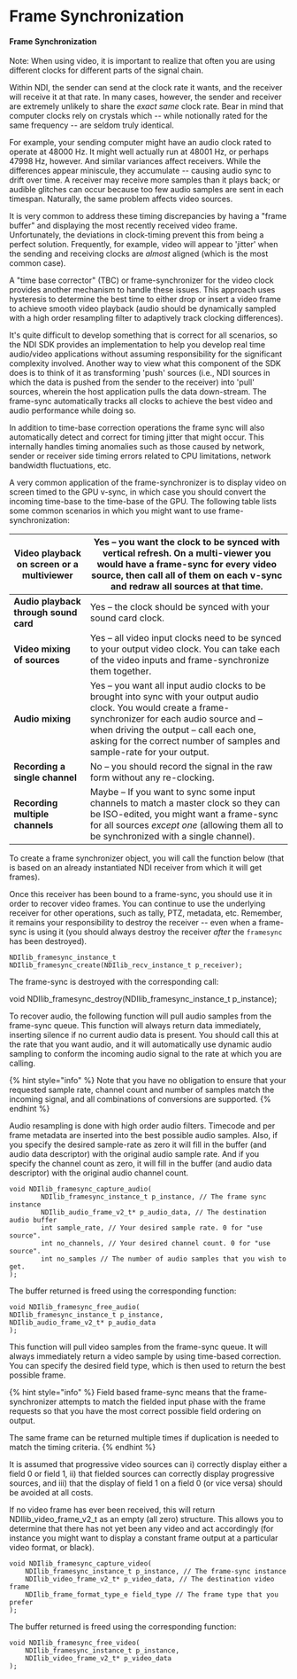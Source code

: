 # Frame Synchronization

#### Frame Synchronization

Note: When using video, it is important to realize that often you are using different clocks for different parts of the signal chain.

Within NDI, the sender can send at the clock rate it wants, and the receiver will receive it at that rate. In many cases, however, the sender and receiver are extremely unlikely to share the _exact same_ clock rate. Bear in mind that computer clocks rely on crystals which -- while notionally rated for the same frequency -- are seldom truly identical.

For example, your sending computer might have an audio clock rated to operate at 48000 Hz. It might well actually run at 48001 Hz, or perhaps 47998 Hz, however. And similar variances affect receivers. While the differences appear miniscule, they accumulate -- causing audio sync to drift over time. A receiver may receive more samples than it plays back; or audible glitches can occur because too few audio samples are sent in each timespan. Naturally, the same problem affects video sources.

It is very common to address these timing discrepancies by having a "frame buffer" and displaying the most recently received video frame. Unfortunately, the deviations in clock-timing prevent this from being a perfect solution. Frequently, for example, video will appear to 'jitter' when the sending and receiving clocks are _almost_ aligned (which is the most common case).

A "time base corrector" (TBC) or frame-synchronizer for the video clock provides another mechanism to handle these issues. This approach uses hysteresis to determine the best time to either drop or insert a video frame to achieve smooth video playback (audio should be dynamically sampled with a high order resampling filter to adaptively track clocking differences).

It's quite difficult to develop something that is correct for all scenarios, so the NDI SDK provides an implementation to help you develop real time audio/video applications without assuming responsibility for the significant complexity involved. Another way to view what this component of the SDK does is to think of it as transforming 'push' sources (i.e., NDI sources in which the data is pushed from the sender to the receiver) into 'pull' sources, wherein the host application pulls the data down-stream. The frame-sync automatically tracks all clocks to achieve the best video and audio performance while doing so.

In addition to time-base correction operations the frame sync will also automatically detect and correct for timing jitter that might occur. This internally handles timing anomalies such as those caused by network, sender or receiver side timing errors related to CPU limitations, network bandwidth fluctuations, etc.

A very common application of the frame-synchronizer is to display video on screen timed to the GPU v-sync, in which case you should convert the incoming time-base to the time-base of the GPU. The following table lists some common scenarios in which you might want to use frame-synchronization:

| **Video playback on screen or a multiviewer** | Yes – you want the clock to be synced with vertical refresh. On a multi-viewer you would have a frame-sync for every video source, then call all of them on each v-sync and redraw all sources at that time.                                                                     |
| --------------------------------------------- | -------------------------------------------------------------------------------------------------------------------------------------------------------------------------------------------------------------------------------------------------------------------------------- |
| **Audio playback through sound card**         | Yes – the clock should be synced with your sound card clock.                                                                                                                                                                                                                     |
| **Video mixing of sources**                   | Yes – all video input clocks need to be synced to your output video clock. You can take each of the video inputs and frame-synchronize them together.                                                                                                                            |
| **Audio mixing**                              | Yes – you want all input audio clocks to be brought into sync with your output audio clock. You would create a frame-synchronizer for each audio source and – when driving the output – call each one, asking for the correct number of samples and sample-rate for your output. |
| **Recording a single channel**                | No – you should record the signal in the raw form without any re-clocking.                                                                                                                                                                                                       |
| **Recording multiple channels**               | Maybe – If you want to sync some input channels to match a master clock so they can be ISO-edited, you might want a frame-sync for all sources _except one_ (allowing them all to be synchronized with a single channel).                                                        |

To create a frame synchronizer object, you will call the function below (that is based on an already instantiated NDI receiver from which it will get frames).

Once this receiver has been bound to a frame-sync, you should use it in order to recover video frames. You can continue to use the underlying receiver for other operations, such as tally, PTZ, metadata, etc. Remember, it remains your responsibility to destroy the receiver -- even when a frame-sync is using it (you should always destroy the receiver _after_ the `framesync` has been destroyed).

`NDIlib_framesync_instance_t NDIlib_framesync_create(NDIlib_recv_instance_t p_receiver);`

The frame-sync is destroyed with the corresponding call:

void NDIlib\_framesync\_destroy(NDIlib\_framesync\_instance\_t p\_instance);

To recover audio, the following function will pull audio samples from the frame-sync queue. This function will always return data immediately, inserting silence if no current audio data is present. You should call this at the rate that you want audio, and it will automatically use dynamic audio sampling to conform the incoming audio signal to the rate at which you are calling.

{% hint style="info" %}
Note that you have no obligation to ensure that your requested sample rate, channel count and number of samples match the incoming signal, and all combinations of conversions are supported.
{% endhint %}

Audio resampling is done with high order audio filters. Timecode and per frame metadata are inserted into the best possible audio samples. Also, if you specify the desired sample-rate as zero it will fill in the buffer (and audio data descriptor) with the original audio sample rate. And if you specify the channel count as zero, it will fill in the buffer (and audio data descriptor) with the original audio channel count.



```
void NDIlib_framesync_capture_audio(
        NDIlib_framesync_instance_t p_instance, // The frame sync instance
        NDIlib_audio_frame_v2_t* p_audio_data, // The destination audio buffer
        int sample_rate, // Your desired sample rate. 0 for "use source".
        int no_channels, // Your desired channel count. 0 for "use source".
        int no_samples // The number of audio samples that you wish to get.
);
```



The buffer returned is freed using the corresponding function:

```
void NDIlib_framesync_free_audio(
NDIlib_framesync_instance_t p_instance,
NDIlib_audio_frame_v2_t* p_audio_data
);
```

This function will pull video samples from the frame-sync queue. It will always immediately return a video sample by using time-based correction. You can specify the desired field type, which is then used to return the best possible frame.

{% hint style="info" %}
Field based frame-sync means that the frame-synchronizer attempts to match the fielded input phase with the frame requests so that you have the most correct possible field ordering on output.

The same frame can be returned multiple times if duplication is needed to match the timing criteria.
{% endhint %}



It is assumed that progressive video sources can i) correctly display either a field 0 or field 1, ii) that fielded sources can correctly display progressive sources, and iii) that the display of field 1 on a field 0 (or vice versa) should be avoided at all costs.

If no video frame has ever been received, this will return NDIlib\_video\_frame\_v2\_t as an empty (all zero) structure. This allows you to determine that there has not yet been any video and act accordingly (for instance you might want to display a constant frame output at a particular video format, or black).

```
void NDIlib_framesync_capture_video(
    NDIlib_framesync_instance_t p_instance, // The frame-sync instance
    NDIlib_video_frame_v2_t* p_video_data, // The destination video frame
    NDIlib_frame_format_type_e field_type // The frame type that you prefer
);
```

The buffer returned is freed using the corresponding function:

```
void NDIlib_framesync_free_video(
    NDIlib_framesync_instance_t p_instance,
    NDIlib_video_frame_v2_t* p_video_data
);
```



